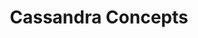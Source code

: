 ---
title: Cassandra Concepts
menu:
  docs_{{ .version }}:
    identifier: cas-concepts-cassandra
    name: Concepts
    parent: cas-cassandra-guides
    weight: 20
menu_name: docs_{{ .version }}
---